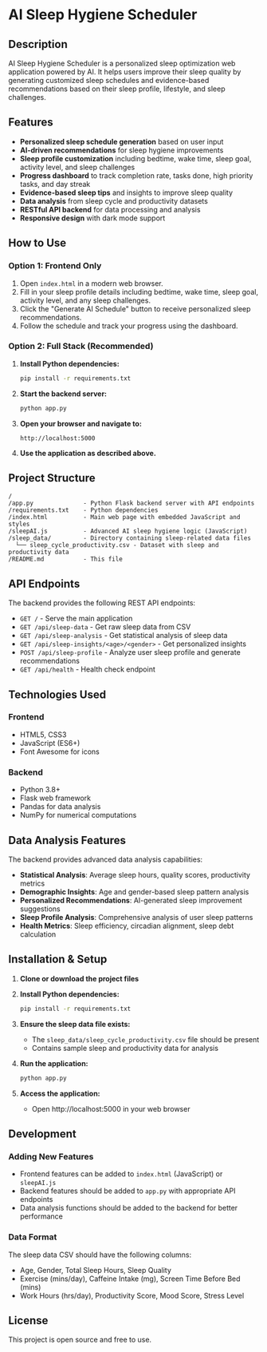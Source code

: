# AI Sleep Hygiene Scheduler

## Description
AI Sleep Hygiene Scheduler is a personalized sleep optimization web application powered by AI. It helps users improve their sleep quality by generating customized sleep schedules and evidence-based recommendations based on their sleep profile, lifestyle, and sleep challenges.

## Features
- **Personalized sleep schedule generation** based on user input
- **AI-driven recommendations** for sleep hygiene improvements
- **Sleep profile customization** including bedtime, wake time, sleep goal, activity level, and sleep challenges
- **Progress dashboard** to track completion rate, tasks done, high priority tasks, and day streak
- **Evidence-based sleep tips** and insights to improve sleep quality
- **Data analysis** from sleep cycle and productivity datasets
- **RESTful API backend** for data processing and analysis
- **Responsive design** with dark mode support

## How to Use

### Option 1: Frontend Only 
1. Open `index.html` in a modern web browser.
2. Fill in your sleep profile details including bedtime, wake time, sleep goal, activity level, and any sleep challenges.
3. Click the "Generate AI Schedule" button to receive personalized sleep recommendations.
4. Follow the schedule and track your progress using the dashboard.

### Option 2: Full Stack (Recommended)
1. **Install Python dependencies:**
   ```bash
   pip install -r requirements.txt
   ```

2. **Start the backend server:**
   ```bash
   python app.py
   ```

3. **Open your browser and navigate to:**
   ```
   http://localhost:5000
   ```

4. **Use the application as described above.**

## Project Structure
```
/
/app.py              - Python Flask backend server with API endpoints
/requirements.txt    - Python dependencies
/index.html          - Main web page with embedded JavaScript and styles
/sleepAI.js          - Advanced AI sleep hygiene logic (JavaScript)
/sleep_data/         - Directory containing sleep-related data files
  └── sleep_cycle_productivity.csv - Dataset with sleep and productivity data
/README.md           - This file
```

## API Endpoints

The backend provides the following REST API endpoints:

- `GET /` - Serve the main application
- `GET /api/sleep-data` - Get raw sleep data from CSV
- `GET /api/sleep-analysis` - Get statistical analysis of sleep data
- `GET /api/sleep-insights/<age>/<gender>` - Get personalized insights
- `POST /api/sleep-profile` - Analyze user sleep profile and generate recommendations
- `GET /api/health` - Health check endpoint

## Technologies Used

### Frontend
- HTML5, CSS3
- JavaScript (ES6+)
- Font Awesome for icons

### Backend
- Python 3.8+
- Flask web framework
- Pandas for data analysis
- NumPy for numerical computations

## Data Analysis Features

The backend provides advanced data analysis capabilities:

- **Statistical Analysis**: Average sleep hours, quality scores, productivity metrics
- **Demographic Insights**: Age and gender-based sleep pattern analysis
- **Personalized Recommendations**: AI-generated sleep improvement suggestions
- **Sleep Profile Analysis**: Comprehensive analysis of user sleep patterns
- **Health Metrics**: Sleep efficiency, circadian alignment, sleep debt calculation

## Installation & Setup

1. **Clone or download the project files**

2. **Install Python dependencies:**
   ```bash
   pip install -r requirements.txt
   ```

3. **Ensure the sleep data file exists:**
   - The `sleep_data/sleep_cycle_productivity.csv` file should be present
   - Contains sample sleep and productivity data for analysis

4. **Run the application:**
   ```bash
   python app.py
   ```

5. **Access the application:**
   - Open http://localhost:5000 in your web browser

## Development

### Adding New Features
- Frontend features can be added to `index.html` (JavaScript) or `sleepAI.js`
- Backend features should be added to `app.py` with appropriate API endpoints
- Data analysis functions should be added to the backend for better performance

### Data Format
The sleep data CSV should have the following columns:
- Age, Gender, Total Sleep Hours, Sleep Quality
- Exercise (mins/day), Caffeine Intake (mg), Screen Time Before Bed (mins)
- Work Hours (hrs/day), Productivity Score, Mood Score, Stress Level

## License
This project is open source and free to use.
